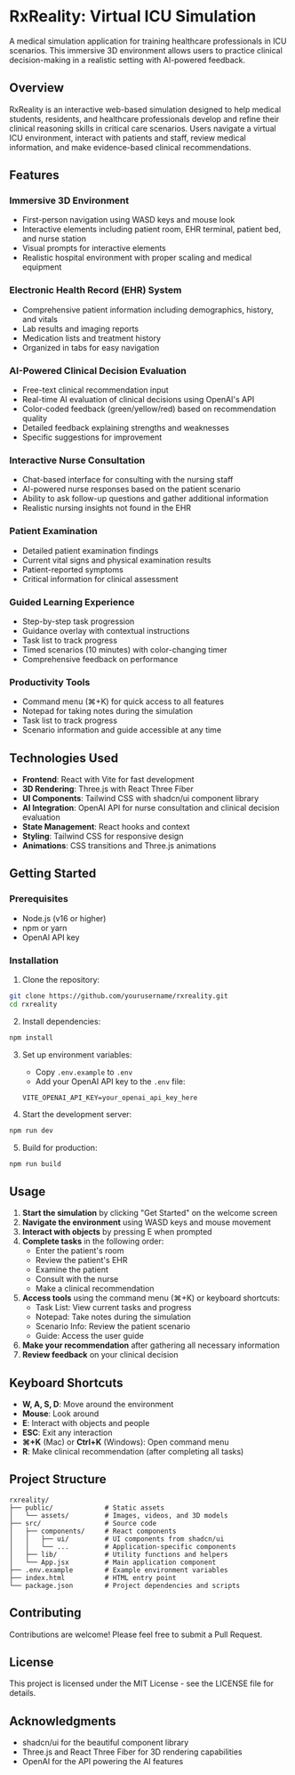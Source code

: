# RxReality: Virtual ICU Simulation

A medical simulation application for training healthcare professionals in ICU scenarios. This immersive 3D environment allows users to practice clinical decision-making in a realistic setting with AI-powered feedback.

## Overview

RxReality is an interactive web-based simulation designed to help medical students, residents, and healthcare professionals develop and refine their clinical reasoning skills in critical care scenarios. Users navigate a virtual ICU environment, interact with patients and staff, review medical information, and make evidence-based clinical recommendations.

## Features

### Immersive 3D Environment
- First-person navigation using WASD keys and mouse look
- Interactive elements including patient room, EHR terminal, patient bed, and nurse station
- Visual prompts for interactive elements
- Realistic hospital environment with proper scaling and medical equipment

### Electronic Health Record (EHR) System
- Comprehensive patient information including demographics, history, and vitals
- Lab results and imaging reports
- Medication lists and treatment history
- Organized in tabs for easy navigation

### AI-Powered Clinical Decision Evaluation
- Free-text clinical recommendation input
- Real-time AI evaluation of clinical decisions using OpenAI's API
- Color-coded feedback (green/yellow/red) based on recommendation quality
- Detailed feedback explaining strengths and weaknesses
- Specific suggestions for improvement

### Interactive Nurse Consultation
- Chat-based interface for consulting with the nursing staff
- AI-powered nurse responses based on the patient scenario
- Ability to ask follow-up questions and gather additional information
- Realistic nursing insights not found in the EHR

### Patient Examination
- Detailed patient examination findings
- Current vital signs and physical examination results
- Patient-reported symptoms
- Critical information for clinical assessment

### Guided Learning Experience
- Step-by-step task progression
- Guidance overlay with contextual instructions
- Task list to track progress
- Timed scenarios (10 minutes) with color-changing timer
- Comprehensive feedback on performance

### Productivity Tools
- Command menu (⌘+K) for quick access to all features
- Notepad for taking notes during the simulation
- Task list to track progress
- Scenario information and guide accessible at any time

## Technologies Used

- **Frontend**: React with Vite for fast development
- **3D Rendering**: Three.js with React Three Fiber
- **UI Components**: Tailwind CSS with shadcn/ui component library
- **AI Integration**: OpenAI API for nurse consultation and clinical decision evaluation
- **State Management**: React hooks and context
- **Styling**: Tailwind CSS for responsive design
- **Animations**: CSS transitions and Three.js animations

## Getting Started

### Prerequisites
- Node.js (v16 or higher)
- npm or yarn
- OpenAI API key

### Installation

1. Clone the repository:
```bash
git clone https://github.com/yourusername/rxreality.git
cd rxreality
```

2. Install dependencies:
```bash
npm install
```

3. Set up environment variables:
   - Copy `.env.example` to `.env`
   - Add your OpenAI API key to the `.env` file:
   ```
   VITE_OPENAI_API_KEY=your_openai_api_key_here
   ```

4. Start the development server:
```bash
npm run dev
```

5. Build for production:
```bash
npm run build
```

## Usage

1. **Start the simulation** by clicking "Get Started" on the welcome screen
2. **Navigate the environment** using WASD keys and mouse movement
3. **Interact with objects** by pressing E when prompted
4. **Complete tasks** in the following order:
   - Enter the patient's room
   - Review the patient's EHR
   - Examine the patient
   - Consult with the nurse
   - Make a clinical recommendation
5. **Access tools** using the command menu (⌘+K) or keyboard shortcuts:
   - Task List: View current tasks and progress
   - Notepad: Take notes during the simulation
   - Scenario Info: Review the patient scenario
   - Guide: Access the user guide
6. **Make your recommendation** after gathering all necessary information
7. **Review feedback** on your clinical decision

## Keyboard Shortcuts

- **W, A, S, D**: Move around the environment
- **Mouse**: Look around
- **E**: Interact with objects and people
- **ESC**: Exit any interaction
- **⌘+K** (Mac) or **Ctrl+K** (Windows): Open command menu
- **R**: Make clinical recommendation (after completing all tasks)

## Project Structure

```
rxreality/
├── public/             # Static assets
│   └── assets/         # Images, videos, and 3D models
├── src/                # Source code
│   ├── components/     # React components
│   │   ├── ui/         # UI components from shadcn/ui
│   │   └── ...         # Application-specific components
│   ├── lib/            # Utility functions and helpers
│   └── App.jsx         # Main application component
├── .env.example        # Example environment variables
├── index.html          # HTML entry point
└── package.json        # Project dependencies and scripts
```

## Contributing

Contributions are welcome! Please feel free to submit a Pull Request.

## License

This project is licensed under the MIT License - see the LICENSE file for details.

## Acknowledgments

- shadcn/ui for the beautiful component library
- Three.js and React Three Fiber for 3D rendering capabilities
- OpenAI for the API powering the AI features
